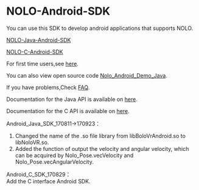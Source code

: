 # NOLO-Android-SDK  
You can use this SDK to develop android applications that supports NOLO.

[NOLO-Java-Android-SDK](./NOLOVR/Java)

[NOLO-C-Android-SDK](./NOLOVR/C)

For first time users,see [here](./Docs/getStart/GetStart.md).

You can also view open source code [Nolo_Android_Demo_Java](./Examples).

  
If you have problems,Check [FAQ](https://github.com/NOLOVR/NOLO-Android-SDK/issues).  

Documentation for the Java API is available on [here](./Docs/Docs_for_Java).

Documentation for the C API is available on [here](./Docs/Docs_for_C).

Android_Java_SDK_170811->170923：  
1.  Changed the name of the .so file library from libBoloVrAndroid.so to libNoloVR.so. 
2.  Added the function of output the velocity and angular velocity, which can be acquired by Nolo_Pose.vecVelocity and Nolo_Pose.vecAngularVelocity.

Android_C_SDK_170829：  
Add the C interface Android SDK.

